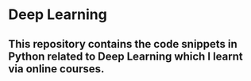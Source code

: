 # Deep Learning
## This repository contains the code snippets in Python related to Deep Learning which I learnt via online courses.
